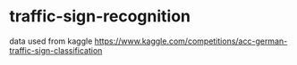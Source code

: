 # traffic-sign-recognition
data used from kaggle https://www.kaggle.com/competitions/acc-german-traffic-sign-classification
